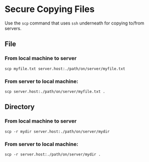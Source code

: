 # Secure Copying Files

Use the `scp` command that uses `ssh` underneath for copying to/from servers.

## File

### From local machine to server

```shell
scp myfile.txt server.host:./path/on/server/myfile.txt
```

### From server to local machine:

```shell
scp server.host:./path/on/server/myfile.txt .
```

## Directory


### From local machine to server

```shell
scp -r mydir server.host:./path/on/server/mydir
```

### From server to local machine:

```shell
scp -r server.host:./path/on/server/mydir .
```
